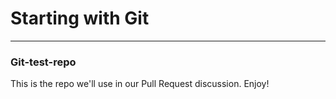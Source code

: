 # Starting with Git

-------

### Git-test-repo
This is the repo we'll use in our Pull Request discussion.  Enjoy!



